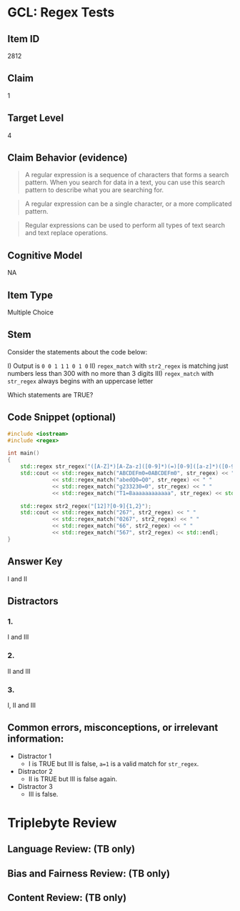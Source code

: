 # GCL: Regex Tests

## Item ID
2812

## Claim
1

## Target Level
4

## Claim Behavior (evidence)
> A regular expression is a sequence of characters that forms a search pattern. When you search for data in a text, you can use this search pattern to describe what you are searching for.

> A regular expression can be a single character, or a more complicated pattern.

> Regular expressions can be used to perform all types of text search and text replace operations.


## Cognitive Model
NA

## Item Type
Multiple Choice

## Stem
Consider the statements about the code below:

I) Output is
`0 0 1 1`
`1 0 1 0`
II) `regex_match` with `str2_regex` is matching just numbers less than 300 with no more than 3 digits
III) `regex_match` with `str_regex` always begins with an uppercase letter

Which statements are TRUE?

## Code Snippet (optional)
```cpp
#include <iostream>
#include <regex>

int main()
{
    std::regex str_regex("([A-Z]*)[A-Za-z]([0-9]*)(=)[0-9]([a-z]*)([0-9]*)");
    std::cout << std::regex_match("ABCDEFm0=0ABCDEFm0", str_regex) << " "
              << std::regex_match("abedQ0=Q0", str_regex) << " "
              << std::regex_match("g233230=0", str_regex) << " "
              << std::regex_match("T1=8aaaaaaaaaaaa", str_regex) << std::endl;

    std::regex str2_regex("[12]?[0-9]{1,2}");
    std::cout << std::regex_match("267", str2_regex) << " "
              << std::regex_match("0267", str2_regex) << " "
              << std::regex_match("66", str2_regex) << " "
              << std::regex_match("567", str2_regex) << std::endl;
}
```

## Answer Key
I and II

## Distractors

### 1.
I and III

### 2.
II and III

### 3.
I, II and III


## Common errors, misconceptions, or irrelevant information:
- Distractor 1
    - I is TRUE but III is false, `a=1` is a valid match for `str_regex`.
- Distractor 2
    - II is TRUE but III is false again.
- Distractor 3
    - III is false.

# Triplebyte Review

## Language Review: (TB only)

## Bias and Fairness Review: (TB only)

## Content Review: (TB only)
